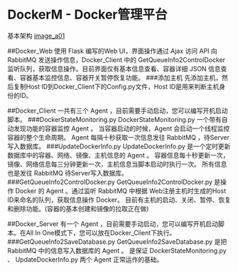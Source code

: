 DockerM - Docker管理平台
====
基本架构
[image_a01](http://www.nervgeek.com/wp-content/uploads/2016/11/DockerM_打死再也不改版_ver3.0.png)

##Docker_Web
使用 Flask 编写的Web UI，界面操作通过 Ajax 访问 API 向 RabbitMQ 发送操作信息，Docker_Client 中的 GetQueueInfo2ControlDocker 监听队列，获取信息操作。目前界面仅有基本信息查看、容器详细 JSON 信息查看、容器基本监控信息、容器开关暂停恢复功能。
###添加主机
先添加主机，然后复制Host ID到Docker_Client下的Config.py文件，Host ID是用来判断主机身份的ID。

##Docker_Client
一共有三个 Agent ，目前需要手动启动，您可以编写开机启动脚本。
###DockerStateMonitoring.py
DockerStateMonitoring.py 一个带有自动发现功能的容器监控 Agent 。
当容器启动的时候，Agent 会启动一个线程监控容器的整个生命周期。
Agent 每隔十秒获取一次信息发往 RabbitMQ ，待Server写入数据库。
###UpdateDockerInfo.py
UpdateDockerInfo.py 是一个定时更新数据库中的容器、网络、镜像、主机信息的 Agent 。
容器信息每十秒更新一次，镜像、网络信息每三分钟更新一次，主机信息当脚本启动时执行一次。
所有信息也是发往 RabbitMQ 待Server写入数据库。
###GetQueueInfo2ControlDocker.py
GetQueueInfo2ControlDocker.py 是操作 Docker 的 Agent 。通过监听 RabbitMQ 中根据 Web注册主机时生成的Host ID来命名的队列，获取信息操作 Docker。
目前有主机的启动、关闭、暂停、恢复和删除功能。(容器的基本创建和镜像的拉取正在做)

##Docker_Server
有一个 Agent ，目前需要手动启动，您可以编写开机启动脚本。在All In One模式下，您可以放在Docker_Client下执行。
###GetQueueInfo2SaveDatabase.py
GetQueueInfo2SaveDatabase.py 是把 RabbitMQ 中的信息写入数据库的 Agent 。
是保证 DockerStateMonitoring.py 、 UpdateDockerInfo.py 两个 Agent 正常运作的基础。
